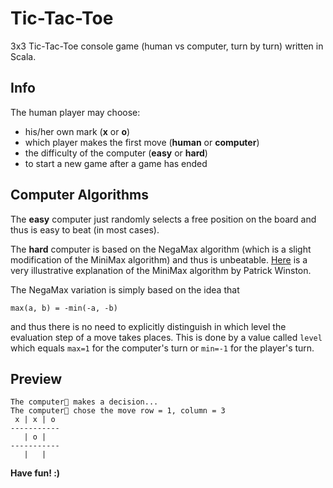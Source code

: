 # Tic-Tac-Toe

3x3 Tic-Tac-Toe console game (human vs computer, turn by turn) written in Scala.

## Info
The human player may choose:
- his/her own mark (__x__ or __o__)
- which player makes the first move (__human__ or __computer__)
- the difficulty of the computer (__easy__ or __hard__)
- to start a new game after a game has ended

## Computer Algorithms
The __easy__ computer just randomly selects a free position on the board and thus is easy to beat (in most cases).

The __hard__ computer is based on the NegaMax algorithm (which is a slight modification of the MiniMax algorithm) and thus is unbeatable.
[Here](https://www.youtube.com/watch?v=STjW3eH0Cik) is a very illustrative explanation of the MiniMax algorithm by Patrick Winston.

The NegaMax variation is simply based on the idea that 

```
max(a, b) = -min(-a, -b)
```

and thus there is no need to explicitly distinguish in which level the evaluation step of a move takes places. This is done by a value called `level` which equals `max=1` for the computer's turn or `min=-1` for the player's turn.

## Preview
```
The computer🤖 makes a decision...
The computer🤖 chose the move row = 1, column = 3
 x | x | o 
-----------
   | o |   
-----------
   |   |   
```

__Have fun! :)__

